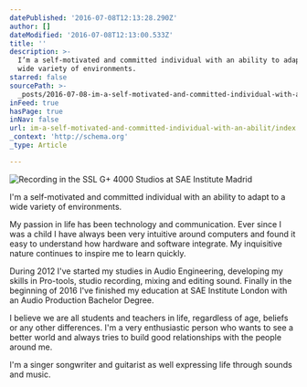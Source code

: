 ```yaml
---
datePublished: '2016-07-08T12:13:28.290Z'
author: []
dateModified: '2016-07-08T12:13:00.533Z'
title: ''
description: >-
  I’m a self-motivated and committed individual with an ability to adapt to a
  wide variety of environments.
starred: false
sourcePath: >-
  _posts/2016-07-08-im-a-self-motivated-and-committed-individual-with-an-abilit.md
inFeed: true
hasPage: true
inNav: false
url: im-a-self-motivated-and-committed-individual-with-an-abilit/index.html
_context: 'http://schema.org'
_type: Article

---
```

![Recording in the SSL G+ 4000 Studios at SAE Institute Madrid](https://the-grid-user-content.s3-us-west-2.amazonaws.com/58491cdc-2f95-4c53-abf4-e3febe150ed7.jpg)

I'm a self-motivated and committed individual with an ability to adapt to a wide variety of environments.

My passion in life has been technology and communication. Ever since I was a child I have always been very intuitive around computers and found it easy to understand how hardware and software integrate. My inquisitive nature continues to inspire me to learn quickly.

During 2012 I've started my studies in Audio Engineering, developing my skills in Pro-tools, studio recording, mixing and editing sound. Finally in the beginning of 2016 I've finished my education at SAE Institute London with an Audio Production Bachelor Degree.

I believe we are all students and teachers in life, regardless of age, beliefs or any other differences. I'm a very enthusiastic person who wants to see a better world and always tries to build good relationships with the people around me.

I'm a singer songwriter and guitarist as well expressing life through sounds and music.